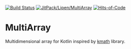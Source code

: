 [![Build Status](https://travis-ci.org/Lipen/MultiArray.svg)](https://travis-ci.org/Lipen/MultiArray)
[![JitPack/Lipen/MultiArray](https://jitpack.io/v/Lipen/MultiArray.svg)](https://jitpack.io/#Lipen/MultiArray)
[![Hits-of-Code](https://hitsofcode.com/github/Lipen/MultiArray)](https://hitsofcode.com/view/github.com/Lipen/MultiArray)

# MultiArray

Multidimensional array for Kotlin inspired by [kmath](https://github.com/altavir/kmath) library.
